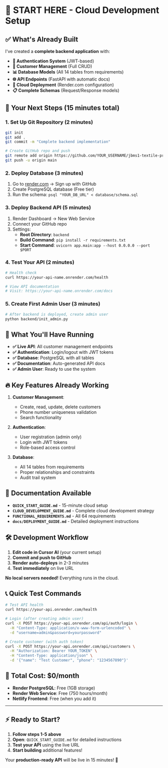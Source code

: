 # 🚀 START HERE - Cloud Development Setup

## ✅ What's Already Built

I've created a **complete backend application** with:

- **🔐 Authentication System** (JWT-based)
- **👥 Customer Management** (Full CRUD)
- **📊 Database Models** (All 14 tables from requirements)
- **🌐 API Endpoints** (FastAPI with automatic docs)
- **🔧 Cloud Deployment** (Render.com configuration)
- **📋 Complete Schemas** (Request/Response models)

## 🎯 Your Next Steps (15 minutes total)

### 1. Set Up Git Repository (2 minutes)
```bash
git init
git add .
git commit -m "Complete backend implementation"

# Create GitHub repo and push
git remote add origin https://github.com/YOUR_USERNAME/jbms1-textile-printing.git
git push -u origin main
```

### 2. Deploy Database (3 minutes)
1. Go to [render.com](https://render.com) → Sign up with GitHub
2. Create PostgreSQL database (Free tier)
3. Run the schema: `psql "YOUR_DB_URL" < database/schema.sql`

### 3. Deploy Backend API (5 minutes)
1. Render Dashboard → New Web Service
2. Connect your GitHub repo
3. Settings:
   - **Root Directory**: `backend`
   - **Build Command**: `pip install -r requirements.txt`
   - **Start Command**: `uvicorn app.main:app --host 0.0.0.0 --port $PORT`

### 4. Test Your API (2 minutes)
```bash
# Health check
curl https://your-api-name.onrender.com/health

# View API documentation
# Visit: https://your-api-name.onrender.com/docs
```

### 5. Create First Admin User (3 minutes)
```bash
# After backend is deployed, create admin user
python backend/init_admin.py
```

## 🎊 What You'll Have Running

- **✅ Live API**: All customer management endpoints
- **✅ Authentication**: Login/logout with JWT tokens
- **✅ Database**: PostgreSQL with all tables
- **✅ Documentation**: Auto-generated API docs
- **✅ Admin User**: Ready to use the system

## 🔥 Key Features Already Working

1. **Customer Management**:
   - Create, read, update, delete customers
   - Phone number uniqueness validation
   - Search functionality

2. **Authentication**:
   - User registration (admin only)
   - Login with JWT tokens
   - Role-based access control

3. **Database**:
   - All 14 tables from requirements
   - Proper relationships and constraints
   - Audit trail system

## 📖 Documentation Available

- **`QUICK_START_GUIDE.md`** - 15-minute cloud setup
- **`CLOUD_DEVELOPMENT_GUIDE.md`** - Complete cloud development strategy
- **`FUNCTIONAL_REQUIREMENTS.md`** - All 64 requirements
- **`docs/DEPLOYMENT_GUIDE.md`** - Detailed deployment instructions

## 🛠️ Development Workflow

1. **Edit code in Cursor AI** (your current setup)
2. **Commit and push to GitHub**
3. **Render auto-deploys** in 2-3 minutes
4. **Test immediately** on live URL

**No local servers needed!** Everything runs in the cloud.

## 📞 Quick Test Commands

```bash
# Test API health
curl https://your-api.onrender.com/health

# Login (after creating admin user)
curl -X POST https://your-api.onrender.com/api/auth/login \
  -H "Content-Type: application/x-www-form-urlencoded" \
  -d "username=admin&password=yourpassword"

# Create customer (with auth token)
curl -X POST https://your-api.onrender.com/api/customers \
  -H "Authorization: Bearer YOUR_TOKEN" \
  -H "Content-Type: application/json" \
  -d '{"name": "Test Customer", "phone": "1234567890"}'
```

## 🎯 Total Cost: $0/month

- **Render PostgreSQL**: Free (1GB storage)
- **Render Web Service**: Free (750 hours/month)
- **Netlify Frontend**: Free (when you add it)

---

## ⚡ Ready to Start?

1. **Follow steps 1-5 above**
2. **Open**: `QUICK_START_GUIDE.md` for detailed instructions
3. **Test your API** using the live URL
4. **Start building** additional features!

Your **production-ready API** will be live in 15 minutes! 🚀 